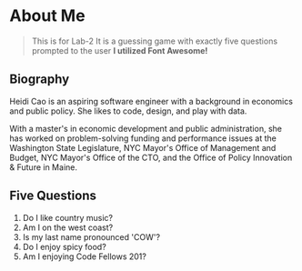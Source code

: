 # About Me
> This is for Lab-2
> It is a guessing game with exactly five questions prompted to the user
> **I utilized Font Awesome!**

## Biography
Heidi Cao is an aspiring software engineer with a background in economics and public policy.
She likes to code, design, and play with data.

With a master's in economic development and public administration, she has worked on problem-solving funding and performance issues at the Washington State Legislature, NYC Mayor's Office of Management and Budget, NYC Mayor's Office of the CTO, and the Office of Policy Innovation & Future in Maine.

## Five Questions
1. Do I like country music?
1. Am I on the west coast?
1. Is my last name pronounced 'COW'?
1. Do I enjoy spicy food?
1. Am I enjoying Code Fellows 201?
